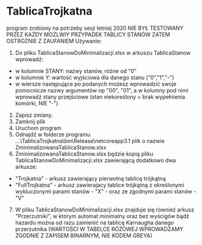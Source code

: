 # TablicaTrojkatna
program zrobiony na potrzeby sesji letniej 2020
NIE BYŁ TESTOWANY PRZEZ KAŻDY MOŻLWIY PRZYPADEK TABLICY STANÓW ZATEM OSTROŻNIE Z ZAUFANIEM
Używanie:
1. Do pliku TablicaStanowDoMinimalizacji.xlsx w arkuszu TablicaStanow wprowadź:
- w kolumnie STANY:  nazwy stanów, różne od "0"
- w kolumnie Y: wartość wyjściowa dla danego stanu ("0","1","-")
- w wiersze następujące po podanych możesz wprowadzić swoje pomocnicze nazwy argumentów np "00", "01", a w kolumny pod nimi wprowadź stany przejściowe (stan niekoreślony = brak wypełnienia komórki, NIE "-")
2. Zapisz zmiany.
3. Zamknij plik
4. Uruchom program
5. Odnajdź w folderze programu ...\TablicaTrojkatna\bin\Release\netcoreapp3.1 plik o nazwie ZminimalizowanaTablicaStanow.xlsx
6. ZminimalizowanaTablicaStanow.xlsx będzie kopią pliku TablicaStanowDoMinimalizacji.xlsx zawierającą dodatkowo dwa arkusze:
- "Trojkatna" - arkusz zawierający pierwotną tablicę trójkątną
- "FullTrojkatna" - arkusz zawierajacy tablice trójkątną z określonymi wykluczonymi parami stanów - "X" - oraz ze zgodnymi parami stanów - "V"
7. W pliku TablicaStanowDoMinimalizacji.xlsx znajduje się również arkusz "Przerzutniki", w którym automat minimalny oraz bez wyścigów bądź hazardu można od razu zamienić na tablicę Karnaugha danego przerzutnika (WARTOŚCI W TABELCE RÓŻOWEJ WPROWADZAMY ZGODNIE Z ZAPISEM BINARNYM, NIE KODEM GREYA)
